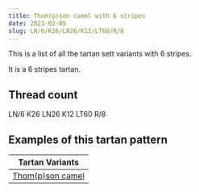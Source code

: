 ```yaml
---
title: Thom(p)son camel with 6 stripes
date: 2023-02-05
slug: LN/6/K26/LN26/K12/LT60/R/8
---
```

This is a list of all the tartan sett variants with 6 stripes.

It is a 6 stripes tartan.


## Thread count
LN/6 K26 LN26 K12 LT60 R/8

## Examples of this tartan pattern

| Tartan Variants |
|---------------|
| [Thom(p)son camel](/variants/ln/6/k26/ln26/k12/lt60/r/8-k000000-lne0e0e0-lt806050-rc00000)||
